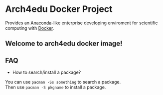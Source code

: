 Arch4edu Docker Project
====
Provides an [Anaconda](https://www.anaconda.com/)-like enterprise developing enviroment for scientific computing with [Docker](https://www.docker.com/).

## Welcome to arch4edu docker image!

## FAQ

* How to search/install a package?

You can use `pacman -Ss something` to search a package.  
Then use `pacman -S pkgname` to install a package.
